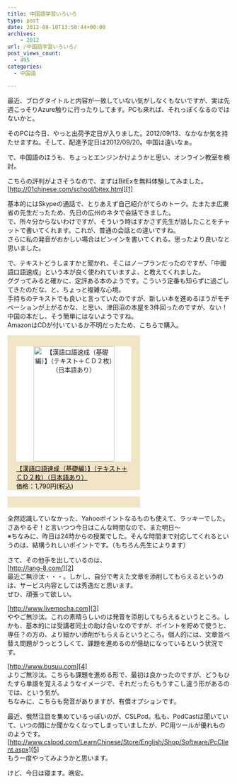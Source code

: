 ```yaml
---
title: 中国語学習いろいろ
type: post
date: 2012-09-10T13:50:44+00:00
archives:
    - 2012
url: /中国語学習いろいろ/
post_views_count:
  - 495
categories:
  - 中国語

---
```

最近、ブログタイトルと内容が一致していない気がしなくもないですが、実は先週こっそりAzure触りに行ったりしてます。PCも来れば、それっぽくなるのではないかと。

そのPCは今日、やっと出荷予定日が入りました。2012/09/13、なかなか気を持たせますね。そして、配達予定日は2012/09/20。中国は遠いなぁ。

で、中国語のほうも、ちょっとエンジンかけようかと思い、オンライン教室を検討。

こちらの評判がよさそうなので、まずはBitExを無料体験してみました。  
[http://01chinese.com/school/bitex.html][1]

基本的にはSkypeの通話で、とりあえず自己紹介がてらのトーク。たまたま広東省の先生だったため、先日の広州のネタで会話できました。  
で、所々分からないわけですが、そういう時はすかさず先生が話したことをチャットで書いてくれます。これが、普通の会話との違いですね。  
さらに私の発音がおかしい場合はピンインを書いてくれる。思ったより良いなと思いました。

で、テキストどうしますかと聞かれ、そこはノープランだったのですが、「中國語口語速成」という本が良く使われていますよ、と教えてくれました。  
ググってみると確かに、定評ある本のようです。こういう定番も知らずに過ごしてきたのだな、と、ちょっと複雑な心境。  
手持ちのテキストでも良いと言っていたのですが、新しい本を進めるほうがモチベーションが上がるかな、と思い、津田沼の本屋を3件回ったのですが、ない！  
中国の本だし、そう簡単にはないようですね。  
AmazonはCDが付いているか不明だったため、こちらで購入。 

<div style="padding-bottom: 0px; margin: 0px; padding-left: 0px; width: 300px; padding-right: 0px; background: url(http://user.calamel.jp/img/affiliate/tag_paper_large_top.jpg) #f2e4c6; height: 25px; padding-top: 0px">
</div>

<div style="padding-bottom: 0px; margin: 0px; padding-left: 20px; width: 260px; padding-right: 20px; background: url(http://user.calamel.jp/img/affiliate/tag_paper_large_bg.jpg) #f2e4c6 repeat-y; padding-top: 0px">
  <div style="text-align: center; padding-bottom: 0px; background-color: #fff; margin: 0px; padding-left: 0px; width: 260px; padding-right: 0px; padding-top: 0px">
    <a href="http://calamel.jp/%E3%80%90%E6%BC%A2%E8%AA%9E%E5%8F%A3%E8%AA%9E%E9%80%9F%E6%88%90%EF%BC%88%E5%9F%BA%E7%A4%8E%E7%B7%A8%EF%BC%89%E3%80%91%EF%BC%88%E3%83%86%E3%82%AD%E3%82%B9%E3%83%88%EF%BC%8B%EF%BC%A3%EF%BC%A4%EF%BC%92%E6%9E%9A%EF%BC%89%EF%BC%88%E6%97%A5%E2%80%A6/item/18334149?afid=konnho" target="_blank"><img style="border-bottom-style: none; padding-bottom: 0px; margin: 0px; border-left-style: none; padding-left: 0px; padding-right: 0px; border-top-style: none; border-right-style: none; vertical-align: top; padding-top: 0px" alt="【漢語口語速成（基礎編）】（テキスト＋ＣＤ２枚）（日本語あり）" src="https://i0.wp.com/img16.shop-pro.jp/PA01091/718/product/18334149.jpg?resize=183%2C260" width="183" height="260" data-recalc-dims="1" /></a>
  </div>
  
  <div style="margin-top: 5px; color: #000">
    <a style="color: #000" href="http://calamel.jp/%E3%80%90%E6%BC%A2%E8%AA%9E%E5%8F%A3%E8%AA%9E%E9%80%9F%E6%88%90%EF%BC%88%E5%9F%BA%E7%A4%8E%E7%B7%A8%EF%BC%89%E3%80%91%EF%BC%88%E3%83%86%E3%82%AD%E3%82%B9%E3%83%88%EF%BC%8B%EF%BC%A3%EF%BC%A4%EF%BC%92%E6%9E%9A%EF%BC%89%EF%BC%88%E6%97%A5%E2%80%A6/item/18334149?afid=konnho" target="_blank">【漢語口語速成（基礎編）】（テキスト＋ＣＤ２枚）（日本語あり）</a> <br />価格：1,790円(税込)
  </div></p>
</div>

<div style="padding-bottom: 0px; margin: 0px; padding-left: 0px; width: 300px; padding-right: 0px; background: url(http://user.calamel.jp/img/affiliate/tag_paper_large_bottom.jpg) #f2e4c6; height: 25px; padding-top: 0px">
</div>

全然認識していなかった、Yahooポイントなるものも使えて、ラッキーでした。  
さあやるぞ！と言いつつ今日はこんな時間なので、また明日～  
※ちなみに、昨日は24時からの授業でした。そんな時間まで対応してくれるというのは、結構うれしいポイントです。（もちろん先生によります）

さて、その他手を出しているのは、  
[http://lang-8.com/][2]  
最近ご無沙汰・・・。しかし、自分で考えた文章を添削してもらえるというのは、サービス内容としては秀逸だと思います。  
ぜひ、頑張って欲しい。

[http://www.livemocha.com][3]  
ややご無沙汰。これの素晴らしいのは発音を添削してもらえるというところ。しかも、基本的には受講者同士の助け合いなのですが、ポイントを貯めて使うと、専任？の方の、より細かい添削がもらえるというところ。個人的には、文章並べ替え問題がうっとうしくて、課題を進めるのが億劫になっているという状況です。

[http://www.busuu.com][4]  
よりご無沙汰。こちらも課題を進める形で、最初は良かったのですが、どうもひたすら単語を覚えるようなイメージで、それだったらもうすこし違う形があるのでは、という気が。  
ちなみに、こちらも発音がありますが、有償オプションです。

最近、俄然注目を集めているっぽいのが、CSLPod。私も、PodCastは聞いていて、いつの間にか聞かなくなってしまっていましたが、PC用ツールが優れもののようです。  
[http://www.cslpod.com/LearnChinese/Store/English/Shop/Software/PcClient.aspx][5]  
もう一度やってみようかと思います。

けど、今日は寝ます。晩安。

 [1]: http://01chinese.com/school/bitex.html "http://01chinese.com/school/bitex.html"
 [2]: http://lang-8.com/ "http://lang-8.com/"
 [3]: http://www.livemocha.com "http://www.livemocha.com"
 [4]: http://www.busuu.com "http://www.busuu.com"
 [5]: http://www.cslpod.com/LearnChinese/Store/English/Shop/Software/PcClient.aspx "http://www.cslpod.com/LearnChinese/Store/English/Shop/Software/PcClient.aspx"